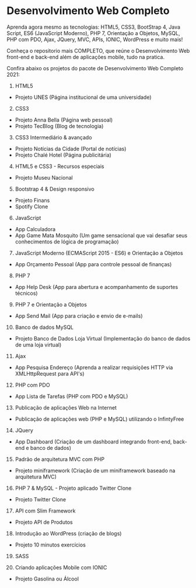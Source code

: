 # Desenvolvimento Web Completo

Aprenda agora mesmo as tecnologias: HTML5, CSS3, BootStrap 4, Java Script, ES6 (JavaScript Moderno), PHP 7, Orientação a Objetos, MySQL, PHP com PDO, Ajax, JQuery, MVC, APIs, IONIC, WordPress e muito mais! 

Conheça o repositorio mais COMPLETO, que reúne o Desenvolvimento Web front-end e back-end além de aplicações mobile, tudo na pratica.



Confira abaixo os projetos do pacote de Desenvolvimento Web Completo 2021:

1) HTML5
- Projeto UNES (Página institucional de uma universidade)

2) CSS3
- Projeto Anna Bella (Página web pessoal)
- Projeto TecBlog (Blog de tecnologia)

3) CSS3 Intermediário & avançado
- Projeto Notícias da Cidade (Portal de notícias)
- Projeto Chalé Hotel (Página publicitária)

4) HTML5 e CSS3 - Recursos especiais
- Projeto Museu Nacional

5) Bootstrap 4 & Design responsivo
- Projeto Finans
- Spotify Clone

6) JavaScript
- App Calculadora
- App Game Mata Mosquito (Um game sensacional que vai desafiar seus conhecimentos de lógica de programação)

7) JavaScript Moderno (ECMAScript 2015 - ES6) e Orientação a Objetos
- App Orçamento Pessoal (App para controle pessoal de finanças)

8) PHP 7
- App Help Desk (App para abertura e acompanhamento de suportes técnicos)

9) PHP 7 e Orientação a Objetos
- App Send Mail (App para criação e envio de e-mails)

10) Banco de dados MySQL
- Projeto Banco de Dados Loja Virtual (Implementação do banco de dados de uma loja virtual)

11) Ajax
- App Pesquisa Endereço (Aprenda a realizar requisições HTTP via XMLHttpRequest para API's)

12) PHP com PDO
- App Lista de Tarefas (PHP com PDO e MySQL)

13) Publicação de aplicações Web na Internet
  - Publicação de aplicações web (PHP e MySQL) utilizando o InfintyFree

14) JQuery
- App Dashboard (Criação de um dashboard integrando front-end, back-end e banco de dados)

15) Padrão de arquitetura MVC com PHP
- Projeto miniframework (Criação de um miniframework baseado na arquitetura MVC)

16) PHP 7 & MySQL - Projeto aplicado Twitter Clone
- Projeto Twitter Clone

17) API com Slim Framework
- Projeto API de Produtos

18) Introdução ao WordPress (criação de blogs)
- Projeto 10 minutos exercícios

19) SASS

20) Criando aplicações Mobile com IONIC
- Projeto Gasolina ou Álcool
